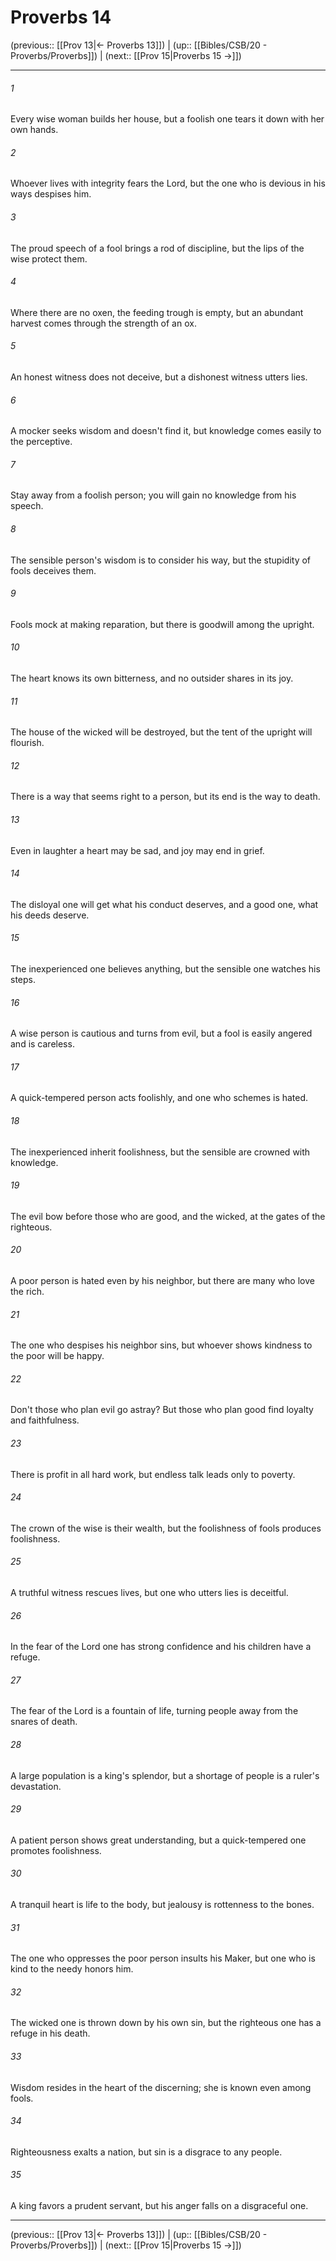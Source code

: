 # Proverbs 14

(previous:: [[Prov 13|← Proverbs 13]]) | (up:: [[Bibles/CSB/20 - Proverbs/Proverbs]]) | (next:: [[Prov 15|Proverbs 15 →]])

***


###### 1 
Every wise woman builds her house, but a foolish one tears it down with her own hands. 

###### 2 
Whoever lives with integrity fears the Lord, but the one who is devious in his ways despises him. 

###### 3 
The proud speech of a fool brings a rod of discipline, but the lips of the wise protect them. 

###### 4 
Where there are no oxen, the feeding trough is empty, but an abundant harvest comes through the strength of an ox. 

###### 5 
An honest witness does not deceive, but a dishonest witness utters lies. 

###### 6 
A mocker seeks wisdom and doesn't find it, but knowledge comes easily to the perceptive. 

###### 7 
Stay away from a foolish person; you will gain no knowledge from his speech. 

###### 8 
The sensible person's wisdom is to consider his way, but the stupidity of fools deceives them. 

###### 9 
Fools mock at making reparation, but there is goodwill among the upright. 

###### 10 
The heart knows its own bitterness, and no outsider shares in its joy. 

###### 11 
The house of the wicked will be destroyed, but the tent of the upright will flourish. 

###### 12 
There is a way that seems right to a person, but its end is the way to death. 

###### 13 
Even in laughter a heart may be sad, and joy may end in grief. 

###### 14 
The disloyal one will get what his conduct deserves, and a good one, what his deeds deserve. 

###### 15 
The inexperienced one believes anything, but the sensible one watches his steps. 

###### 16 
A wise person is cautious and turns from evil, but a fool is easily angered and is careless. 

###### 17 
A quick-tempered person acts foolishly, and one who schemes is hated. 

###### 18 
The inexperienced inherit foolishness, but the sensible are crowned with knowledge. 

###### 19 
The evil bow before those who are good, and the wicked, at the gates of the righteous. 

###### 20 
A poor person is hated even by his neighbor, but there are many who love the rich. 

###### 21 
The one who despises his neighbor sins, but whoever shows kindness to the poor will be happy. 

###### 22 
Don't those who plan evil go astray? But those who plan good find loyalty and faithfulness. 

###### 23 
There is profit in all hard work, but endless talk leads only to poverty. 

###### 24 
The crown of the wise is their wealth, but the foolishness of fools produces foolishness. 

###### 25 
A truthful witness rescues lives, but one who utters lies is deceitful. 

###### 26 
In the fear of the Lord one has strong confidence and his children have a refuge. 

###### 27 
The fear of the Lord is a fountain of life, turning people away from the snares of death. 

###### 28 
A large population is a king's splendor, but a shortage of people is a ruler's devastation. 

###### 29 
A patient person shows great understanding, but a quick-tempered one promotes foolishness. 

###### 30 
A tranquil heart is life to the body, but jealousy is rottenness to the bones. 

###### 31 
The one who oppresses the poor person insults his Maker, but one who is kind to the needy honors him. 

###### 32 
The wicked one is thrown down by his own sin, but the righteous one has a refuge in his death. 

###### 33 
Wisdom resides in the heart of the discerning; she is known even among fools. 

###### 34 
Righteousness exalts a nation, but sin is a disgrace to any people. 

###### 35 
A king favors a prudent servant, but his anger falls on a disgraceful one.

***

(previous:: [[Prov 13|← Proverbs 13]]) | (up:: [[Bibles/CSB/20 - Proverbs/Proverbs]]) | (next:: [[Prov 15|Proverbs 15 →]])

